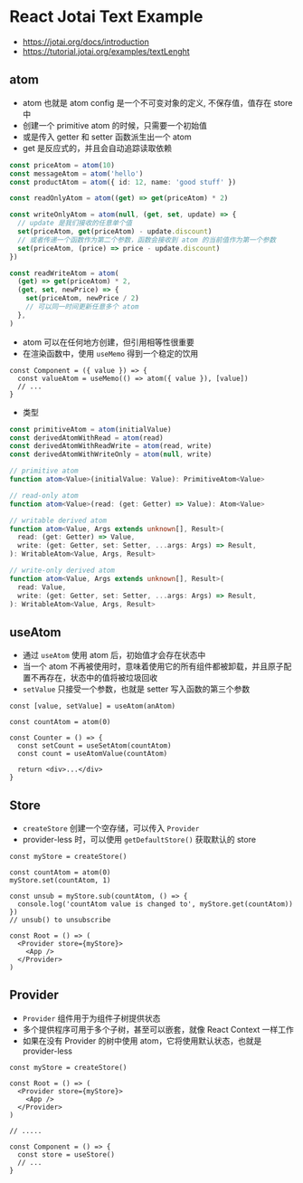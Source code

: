 # React Jotai Text Example

- https://jotai.org/docs/introduction
- https://tutorial.jotai.org/examples/textLenght

## atom

- atom 也就是 atom config 是一个不可变对象的定义, 不保存值，值存在 store 中
- 创建一个 primitive atom 的时候，只需要一个初始值
- 或是传入 getter 和 setter 函数派生出一个 atom
- get 是反应式的，并且会自动追踪读取依赖

```ts
const priceAtom = atom(10)
const messageAtom = atom('hello')
const productAtom = atom({ id: 12, name: 'good stuff' })

const readOnlyAtom = atom((get) => get(priceAtom) * 2)

const writeOnlyAtom = atom(null, (get, set, update) => {
  // update 是我们接收的任意单个值
  set(priceAtom, get(priceAtom) - update.discount)
  // 或者传递一个函数作为第二个参数，函数会接收到 atom 的当前值作为第一个参数
  set(priceAtom, (price) => price - update.discount)
})

const readWriteAtom = atom(
  (get) => get(priceAtom) * 2,
  (get, set, newPrice) => {
    set(priceAtom, newPrice / 2)
    // 可以同一时间更新任意多个 atom
  },
)
```

- atom 可以在任何地方创建，但引用相等性很重要
- 在渲染函数中，使用 `useMemo` 得到一个稳定的饮用

```tsx
const Component = ({ value }) => {
  const valueAtom = useMemo(() => atom({ value }), [value])
  // ...
}
```

- 类型

```ts
const primitiveAtom = atom(initialValue)
const derivedAtomWithRead = atom(read)
const derivedAtomWithReadWrite = atom(read, write)
const derivedAtomWithWriteOnly = atom(null, write)

// primitive atom
function atom<Value>(initialValue: Value): PrimitiveAtom<Value>

// read-only atom
function atom<Value>(read: (get: Getter) => Value): Atom<Value>

// writable derived atom
function atom<Value, Args extends unknown[], Result>(
  read: (get: Getter) => Value,
  write: (get: Getter, set: Setter, ...args: Args) => Result,
): WritableAtom<Value, Args, Result>

// write-only derived atom
function atom<Value, Args extends unknown[], Result>(
  read: Value,
  write: (get: Getter, set: Setter, ...args: Args) => Result,
): WritableAtom<Value, Args, Result>
```

## useAtom

- 通过 `useAtom` 使用 atom 后，初始值才会存在状态中
- 当一个 atom 不再被使用时，意味着使用它的所有组件都被卸载，并且原子配置不再存在，状态中的值将被垃圾回收
- `setValue` 只接受一个参数，也就是 setter 写入函数的第三个参数

```tsx
const [value, setValue] = useAtom(anAtom)
```

```tsx
const countAtom = atom(0)

const Counter = () => {
  const setCount = useSetAtom(countAtom)
  const count = useAtomValue(countAtom)

  return <div>...</div>
}
```

## Store

- `createStore` 创建一个空存储，可以传入 `Provider`
- provider-less 时，可以使用 `getDefaultStore()` 获取默认的 store

```tsx
const myStore = createStore()

const countAtom = atom(0)
myStore.set(countAtom, 1)

const unsub = myStore.sub(countAtom, () => {
  console.log('countAtom value is changed to', myStore.get(countAtom))
})
// unsub() to unsubscribe

const Root = () => (
  <Provider store={myStore}>
    <App />
  </Provider>
)
```

## Provider

- `Provider` 组件用于为组件子树提供状态
- 多个提供程序可用于多个子树，甚至可以嵌套，就像 React Context 一样工作
- 如果在没有 Provider 的树中使用 atom，它将使用默认状态，也就是 provider-less

```tsx
const myStore = createStore()

const Root = () => (
  <Provider store={myStore}>
    <App />
  </Provider>
)

// .....

const Component = () => {
  const store = useStore()
  // ...
}
```
